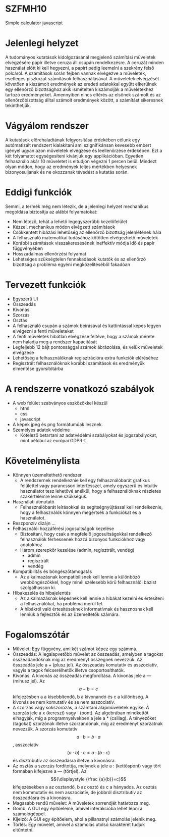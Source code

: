# SZFMH10
Simple calculator javascript

# Jelenlegi helyzet 
A tudományos kutatások kidolgozásánál megjelenő számítási műveletek elvégzésére papír illetve ceruza áll csupán rendelkezésre. A ceruzát minden használat előtt ki kell hegyezni, a papírt pedig leemelni a szekrény felső polcáról. A számítások során fejben vannak elvégezve a műveletek, esetleges piszkozat számítások felhasználásával. A műveletek elvégzését követően a kiszámolt eredmények az eredeti adatokkal együtt elkerülnek egy ellenőrző bizottsághoz akik ismételten kiszámolják a műveletekhez tartozó eredményeket. Amennyiben nincs eltérés az elsőnek számolt és az ellenőrzőbizottság álltal számolt eredmények között, a számítást sikeresnek tekinthetjük.

# Vágyálom rendszer 
A kutatások előrehaladtának felgyorsítása érdekében célunk egy autómatizált rendszert kialakítani ami szignifikánsan kevesebb embert igényel ugyan azon műveletek elvégzése és leellenőrzése érdekében. Ezt a két folyamatot egységesíteni kívánjuk egy applikációban. Egyetlen felhasználó akár 10 műveletet is eltudjon végezni 1 percen belül. Mindezt olyan módon, hogy az eredmények teljes mértékben helyesnek bizonyosuljanak és ne okozzanak tévedést a kutatás során.

# Eddigi funkciók
Semmi, a termék még nem létezik, de a jelenlegi helyzet mechanikus megoldása biztosítja az alábbi folyamatokat:
+ Nem létező, tehát a lehető legegyszerűbb kezelőfelület
+ Kézzel, mechanikus módon elvégzett számítások
+ Csökkentett hibázási lehetőség az ellenőrző bizottság jelenlétének hála
+ A felhasználó matematikai tudásához kötötten elvégezhető műveletek
+ Korábbi számítások visszakeresésének ineffektív módja idő és papír függvényében
+ Hosszadalmas ellenőrzési folyamat
+ Lehetséges szükségtelen fennakadások kutatók és az ellenőrző bizottság a probléma egyéni megközelítéséből fakadóan

# Tervezett funkciók

+ Egyszerű UI
+ Összeadás
+ Kivonás
+ Szorzás
+ Osztás
+ A felhasználó csupán a számok beírásával és kattintással képes legyen elvégezni a fenti műveleteket
+ A fenti műveletek hibátlan elvégzése feltéve, hogy a számok mérete nem haladja meg a rendszer kapacitását
+ Legfeljebb 12 bájt pontossággal számok ábrázolása, és velük műveletek elvégzése
+ Lehetőség a felhasználóknak regisztrációra extra funkciók eléréséhez
+ Regisztrált felhasználóknak korábbi számítások és eredményük elmentése gyorsítótárba 

# A rendszerre vonatkozó szabályok
- A web felület szabványos eszközökkel készül
  - html
  - css
  - javascript 
- A képek jpeg és png formátumúak lesznek.
- Személyes adatok védelme
  - Kötelező betartani az adatvédelmi szabályokat és jogszabályokat, mint például az európai GDPR-t

# Követelménylista
- Könnyen üzemeltethető rendszer
  - A rendszernek rendelkeznie kell egy felhasználóbarát grafikus felülettel vagy parancssori interfésszel, amely egyszerű és intuitív használatot tesz lehetővé anélkül, hogy a felhasználóknak részletes szakértelemre lenne szükségük.
- Használati útmutató
  - Felhasználóbarát leírásokkal és segítségnyújtással kell rendelkeznie, hogy a felhasználók könnyen megértsék a funkciókat és a használatot.
- Reszponzív dizájn ...
- Felhasználói hozzáférési jogosultságok kezelése
  - Biztosítani, hogy csak a megfelelő jogosultságokkal rendelkező felhasználók férhessenek hozzá bizonyos funkciókhoz vagy adatokhoz
  - Három szerepkör kezelése (admin, regisztrált, vendég)
    - admin
    - regisztrált
    - vendég
- Kompatibilitás és böngészőtámogatás
  - Az alkalmazásnak kompatibilisnek kell lennie a különböző webböngészőkkel, hogy minél szélesebb körű felhasználói bázist szolgálhasson ki.
- Hibakezelés és hibajelentés
  - Az alkalmazásnak képesnek kell lennie a hibákat kezelni és értesíteni a felhasználókat, ha probléma merül fel.
  - A hibákról való értesítéseknek informatívnak és hasznosnak kell lenniük a fejlesztők és az üzemeltetők számára.

# Fogalomszótár

- Művelet: Egy függvény, ami két számot képez egy számmá.
- Összeadás: A legalapvetőbb művelet az összeadás, amelyben a tagokat összeadandóknak míg az eredményt összegnek nevezzük. Az összeadás jele a + (plusz jel). 
  Az összeadás komutatív és asszociatív, vagyis a tagok felcserélhetők illetve csoportosíthatók.
- Kivonás: A kivonás az összeadás megfordítása. A kivonás jele a — (mínusz jel). Az $${\displaystyle a-b=c}$$ kifejezésben a a kisebbítendő, b a kivonandó és c a különbség.
  A kivonás se nem komutatív és se nem asszociatív.
- A szorzás vagy sokszorozás, a számtani alapműveletek egyike. A szorzás jele a x (kereszt) vagy · (pont). Az algebrában mindkettőt elhagyják, míg a programnyelvekben a jele a * (csillag). A tényezőket (tagokat) szorzónak illetve szorzandónak, míg az eredményt szorzatnak nevezzük.
  A szorzás komutatív $${\displaystyle a\cdot b=b\cdot a}$$, asszociatív $${\displaystyle (a\cdot b)\cdot c=a\cdot (b\cdot c)}$$ és disztributív az összeadásra illetve a kivonásra.
- Az osztás a szorzás fordítottja, melynek a jele a : (kettőspont) vagy tört formában kifejezve a — (törtjel). Az $${\displaystyle {\frac {a}{b}}=c}$$ kifejezésekben a az osztandó, b az osztó és c a hányados.
  Az osztás nem kommutatív és nem asszociatív, de jobbról disztributív az összeadásra és a kivonásra. 
- Magasabb rendű művelet: A műveletek sorrendjét határozza meg.
- Gomb: A GUI egy építőeleme, amivel interakcióba lehet lépni a számológéppel.
- Kijelző: A GUI egy építőelem, ahol a pillanatnyi számolás jelenik meg.
- Törlés: Egy művelet, amivel a számolás utolsó karakterét tudjuk eltűntetni.
